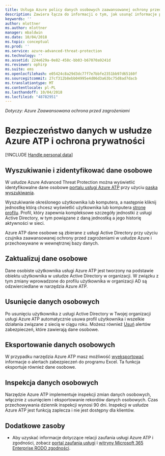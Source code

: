 ```yaml
---
title: Usługa Azure policy danych osobowych zaawansowanej ochrony przed zagrożeniami | Dokumentacja firmy Microsoft
description: Zawiera łącza do informacji o tym, jak usunąć informacje prywatne, jak i dane osobiste z narzędzia Azure ATP.
keywords: ''
author: mlottner
ms.author: mlottner
manager: mbaldwin
ms.date: 10/04/2018
ms.topic: conceptual
ms.prod: ''
ms.service: azure-advanced-threat-protection
ms.technology: ''
ms.assetid: 224e629a-0e82-458c-bb03-b67070a9241d
ms.reviewer: ophirp
ms.suite: ems
ms.openlocfilehash: e05424c8a29d3dc77f7e7bbfe2351bb97d65160f
ms.sourcegitcommit: 27cf312b8ebb04995e4d06d3a63bc75d8ad7dacb
ms.translationtype: MT
ms.contentlocale: pl-PL
ms.lasthandoff: 10/04/2018
ms.locfileid: "48782951"
---
```

*Dotyczy: Azure Zaawansowana ochrona przed zagrożeniami*

# <a name="azure-atp-data-security-and-privacy"></a>Bezpieczeństwo danych w usłudze Azure ATP i ochrona prywatności

[!INCLUDE [Handle personal data](../includes/gdpr-intro-sentence.md)]

## <a name="search-for-and-identify-personal-data"></a>Wyszukiwanie i zidentyfikować dane osobowe 

W usłudze Azure Advanced Threat Protection można wyświetlić identyfikowalne dane osobowe [portalu usługi Azure ATP](workspace-portal.md) przy użyciu [paska wyszukiwania](workspace-portal.md#search-bar). 

Wyszukiwanie określonego użytkownika lub komputera, a następnie kliknij jednostkę którą chcesz wyświetlić użytkownika lub komputera [stronę profilu](entity-profiles.md). Profil, który zapewnia kompleksowe szczegóły jednostki z usługi Active Directory, w tym powiązane z daną jednostką a jego historię aktywności w sieci.

Azure ATP dane osobowe są zbierane z usługi Active Directory przy użyciu czujnika zaawansowanej ochrony przed zagrożeniami w usłudze Azure i przechowywane w wewnętrznej bazy danych.

## <a name="update-personal-data"></a>Zaktualizuj dane osobowe 

Dane osobiste użytkownika usługi Azure ATP jest tworzony na podstawie obiektu użytkownika w usłudze Active Directory w organizacji. W związku z tym zmiany wprowadzone do profilu użytkownika w organizacji AD są odzwierciedlane w narzędzia Azure ATP.


## <a name="delete-personal-data"></a>Usunięcie danych osobowych 

Po usunięciu użytkownika z usługi Active Directory w Twojej organizacji usługi Azure ATP automatycznie usuwa profil użytkownika i wszelkie działania związane z siecią w ciągu roku. Możesz również [Usuń](working-with-suspicious-activities.md#review-suspicious-activities-on-the-attack-time-line) alertów zabezpieczeń, które zawierają dane osobowe. 

## <a name="export-personal-data"></a>Eksportowanie danych osobowych 

W przypadku narzędzia Azure ATP masz możliwość [wyeksportować](working-with-suspicious-activities.md#review-suspicious-activities-on-the-attack-time-line) informacje o alertach zabezpieczeń do programu Excel. Ta funkcja eksportuje również dane osobowe. 
 
## <a name="audit-personal-data"></a>Inspekcja danych osobowych

Narzędzie Azure ATP implementuje inspekcji zmian danych osobowych, włącznie z usunięciem i eksportowanie rekordów danych osobowych. Czas przechowywania dziennik inspekcji wynosi 90 dni. Inspekcji w usłudze Azure ATP jest funkcją zaplecza i nie jest dostępny dla klientów.
 
## <a name="additional-resources"></a>Dodatkowe zasoby

- Aby uzyskać informacje dotyczące relacji zaufania usługi Azure ATP i zgodności, zobacz [portal zaufania usługi](https://servicetrust.microsoft.com/ViewPage/GDPRGetStarted) i [witryny Microsoft 365 Enterprise RODO zgodności](https://docs.microsoft.com/microsoft-365/compliance/compliance-solutions-overview).
